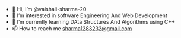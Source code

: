 - 👋 Hi, I’m @vaishali-sharma-20
- 👀 I’m interested in software Engineering And Web Development
- 🌱 I’m currently learning DAta Structures And Algorithms using C++
- 📫 How to reach me sharma1283232@gmail.com

<!---
vaishali-sharma-20/vaishali-sharma-20 is a ✨ special ✨ repository because its `README.md` (this file) appears on your GitHub profile.
You can click the Preview link to take a look at your changes.
--->
